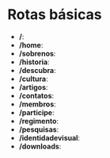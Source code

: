 # Rotas básicas
- **/**:
- **/home**:
- **/sobrenos**: 
- **/historia**: 
- **/descubra**: 
- **/cultura**: 
- **/artigos**: 
- **/contatos**: 
- **/membros**: 
- **/participe**: 
- **/regimento**: 
- **/pesquisas**: 
- **/identidadevisual**: 
- **/downloads**: 